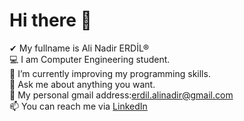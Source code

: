 # Hi there 👋
 ✔ My fullname is Ali Nadir ERDİL®<br>💻 I am Computer Engineering student.<br>📖 I’m currently improving my programming skills.<br>💬 Ask me about anything you want.<br>📩 My personal gmail address:erdil.alinadir@gmail.com <br>📫 You can reach me via [LinkedIn](https://www.linkedin.com/in/ali-nadir-erdil-4b24a52b3/) <br>



